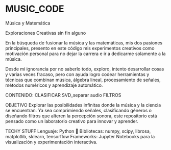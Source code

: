 # MUSIC_CODE
Música y Matemática

Exploraciones Creativas sin fin alguno

En la búsqueda de fusionar la música y las matemáticas, mis dos pasiones principales, presento en este código mis experimentos creativos como motivación personal para no dejar la carrera e ir a dedicarme solamente a la música. 

Desde mi ignorancia por no saberlo todo, exploro, intento desarrollar cosas y varias veces fracaso, pero con ayuda logro codear herramientas y técnicas que combinan música, álgebra lineal, procesamiento de señales, métodos numéricos y aprendizaje automático.

CONTENIDO:
CLASIFICAR
SVD_separar audio
FILTROS

OBJETIVO
Explorar las posibilidades infinitas donde la música y la ciencia se encuentran. 
Ya sea comprimiendo señales, clasificando géneros o diseñando filtros que alteren la percepción sonora, este repositorio está pensado como un laboratorio creativo para innovar y aprender.

TECHY STUFF
Lenguaje: Python 🐍
Bibliotecas: numpy, scipy, librosa, matplotlib, sklearn, tensorflow
Frameworks: Jupyter Notebooks para la visualización y experimentación interactiva.


